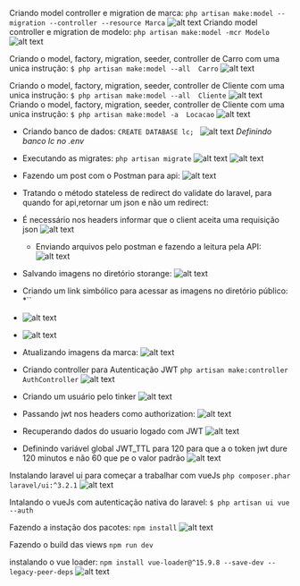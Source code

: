 Criando model controller e migration de marca:
`php artisan make:model --migration --controller --resource Marca`
![alt text](image.png)
Criando model controller e migration de modelo:
`php artisan make:model -mcr Modelo`
![alt text](image-1.png)

Criando o model, factory, migration, seeder, controller de Carro com uma unica instrução:
`$ php artisan make:model --all  Carro`
![alt text](image-2.png)

Criando o model, factory, migration, seeder, controller de Cliente com uma unica instrução:
`$ php artisan make:model --all  Cliente`
![alt text](image-3.png)
Criando o model, factory, migration, seeder, controller de Cliente com uma unica instrução:
`$ php artisan make:model -a  Locacao`
![alt text](image-4.png)

* Criando banco de dados:
`CREATE DATABASE lc; `
![alt text](image-5.png)
*Definindo banco lc no .env*
* Executando as migrates:
`php artisan migrate`
![alt text](image-6.png)
![alt text](image-7.png)

* Fazendo um post com o Postman para api:
![alt text](image-8.png)
* Tratando o método stateless de redirect do validate do laravel, para quando for api,retornar um json e não um redirect:
* É necessário nos headers informar que o client aceita uma requisição json
![alt text](image-9.png)
  
  * Enviando arquivos pelo postman e fazendo a leitura pela API:
  ![alt text](image-10.png)
* Salvando imagens no diretório storange:
![alt text](image-11.png)
* Criando um link simbólico para acessar as imagens no diretório público:
*``
* ![alt text](image-12.png)
* ![alt text](image-13.png)
* Atualizando imagens da marca:
![alt text](image-14.png)
* Criando controller para Autenticação JWT
`php artisan make:controller AuthController`
![alt text](image-15.png)

* Criando um usuário pelo tinker
![alt text](image-16.png)

* Passando jwt nos headers como authorization:
![alt text](image-17.png)

* Recuperando dados do usuario logado com JWT
![alt text](image-18.png)

* Definindo variável global JWT_TTL para 120 para que a o token jwt dure 120 minutos  e não 60 que pe o valor padrão
![alt text](image-19.png)

Instalando laravel ui para começar a trabalhar com vueJs
`php composer.phar laravel/ui:^3.2.1`
![alt text](image-20.png)

Intalando o vueJs com autenticação nativa do laravel:
`$ php artisan ui vue --auth`

Fazendo a instação dos pacotes:
`npm install`
![alt text](image-21.png)

Fazendo o build das views
`npm run dev`

instalando o vue loader:
`npm install vue-loader@^15.9.8 --save-dev --legacy-peer-deps`
![alt text](image-22.png)
